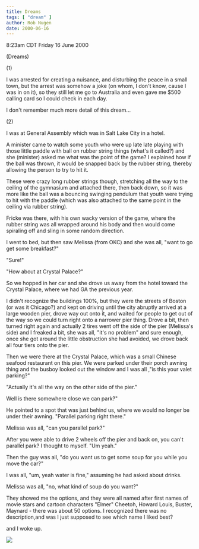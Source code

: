 ```yaml
---
title: Dreams
tags: [ "dream" ]
author: Rob Nugen
date: 2000-06-16
---
```


<title></title>
<p class=date>8:23am CDT Friday 16 June 2000</p>

<p class=note>(Dreams)</p>

<p>(1)

<p class="dream">I was arrested for creating a nuisance, and disturbing the peace
in a small town, but the arrest was somehow a joke (on whom, I don't
know, cause I was in on it), so they still let me go to Australia and
even gave me $500 calling card so I could check in each day.

<p>I don't remember much more detail of this dream...

<p>(2)

<p class="dream">I was at General Assembly which was in Salt Lake City
in a hotel.

<p class="dream">A minister came to watch some youth who were up late late playing
with those little paddle with ball on rubber string things (what's it
called?)  and she (minister) asked me what was the point of the game?
I explained how if the ball was thrown, it would be snapped back by
the rubber string, thereby allowing the person to try to hit it.

<p class="dream">These were crazy long rubber strings though, stretching all the way
to the ceiling of the gymnasium and attached there, then back down,
so it was more like the ball was a bouncing swinging pendulum that
youth were trying to hit with the paddle (which was also attached to
the same point in the ceiling via rubber string).

<p class="dream">Fricke was there, with his own wacky version of the game, where the
rubber string was all wrapped around his body and then would come
spiraling off and sling in some random direction.

<p class="dream">I went to bed, but then saw Melissa (from OKC)
and she was all, "want to go get some breakfast?"

<p class="dream">"Sure!"

<p class="dream">"How about at Crystal Palace?"

<p class="dream">So we hopped in her car and she drove us away from the
hotel toward the Crystal Palace, where we had GA the previous year.

<p class="dream">I didn't recognize the buildings 100%, but they were the streets of
Boston (or was it Chicago?) and kept on driving until the city
abruptly arrived at a large wooden pier, drove way out onto it, and
waited for people to get out of the way so we could turn right onto a
narrower pier thing.  Drove a bit, then turned right again and
actually 2 tires went off the side of the pier (Melissa's side) and I
freaked a bit, she was all, "it's no problem" and sure enough, once
she got around the little obstruction she had avoided, we drove back
all four tiers onto the pier.

<p class="dream">Then we were there at the Crystal Palace, which was a small Chinese
seafood restaurant on this pier.  We were parked under their porch
awning thing and the busboy looked out the window and I was all ,"is
this your valet parking?"

<p class="dream">"Actually it's all the way on the other side of the pier."

<p class="dream">Well is there somewhere close we can park?"

<p class="dream">He pointed to a spot that was just behind us, where we would no
longer be under their awning.  "Parallel parking right there."

<p class="dream">Melissa was all, "can you parallel park?"

<p class="dream">After you were able to drive 2 wheels off the pier and back on,
you can't parallel park? I thought to myself.  "Um yeah."

<p class="dream">Then the guy was all, "do you want us to get some soup for you
while you move the car?"

<p class="dream">I was all, "um, yeah water is fine," assuming he had asked about
drinks.

<p class="dream">Melissa was all, "no, what kind of soup do you want?"

<p class="dream">They showed me the options, and they were all named after first
names of movie stars and cartoon characters "Elmer" Cheetoh, Howard
Louis, Buster, Maynard - there was about 50 options.  I recognized
there was no description,and was I just supposed to see which name I
liked best?

<p>and I woke up.

<p><img src='/images/rob/wL-ROB.gif'>

